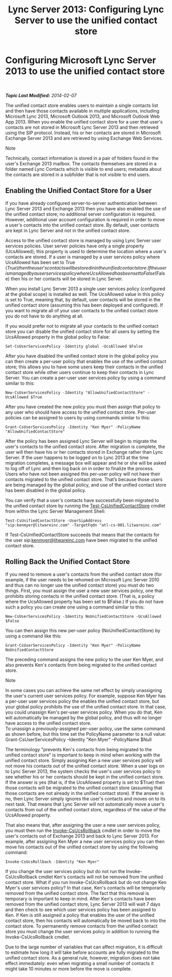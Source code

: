 ﻿---
title: 'Lync Server 2013: Configuring Lync Server to use the unified contact store'
TOCTitle: Configuring Lync Server 2013 to use the unified contact store
ms:assetid: 6aa17ae3-764e-4986-a900-85a3cdb8c1fc
ms:mtpsurl: https://technet.microsoft.com/en-us/library/JJ688083(v=OCS.15)
ms:contentKeyID: 49733680
ms.date: 07/23/2014
mtps_version: v=OCS.15
---

<div data-xmlns="http://www.w3.org/1999/xhtml">

<div class="topic" data-xmlns="http://www.w3.org/1999/xhtml" data-msxsl="urn:schemas-microsoft-com:xslt" data-cs="http://msdn.microsoft.com/en-us/">

<div data-asp="http://msdn2.microsoft.com/asp">

# Configuring Microsoft Lync Server 2013 to use the unified contact store

</div>

<div id="mainSection">

<div id="mainBody">

<span> </span>

_**Topic Last Modified:** 2014-02-07_

The unified contact store enables users to maintain a single contacts list and then have those contacts available in multiple applications, including Microsoft Lync 2013, Microsoft Outlook 2013, and Microsoft Outlook Web App 2013. When you enable the unified contact store for a user that user's contacts are not stored in Microsoft Lync Server 2013 and then retrieved using the SIP protocol. Instead, his or her contacts are stored in Microsoft Exchange Server 2013 and are retrieved by using Exchange Web Services.

<div>


> [!NOTE]
> Technically, contact information is stored in a pair of folders found in the user's Exchange 2013 mailbox. The contacts themselves are stored in a folder named Lync Contacts which is visible to end users; metadata about the contacts are stored in a subfolder that is not visible to end users.



</div>

<div>

## Enabling the Unified Contact Store for a User

If you have already configured server-to-server authentication between Lync Server 2013 and Exchange 2013 then you have also enabled the use of the unified contact store; no additional server configuration is required. However, additional user account configuration is required in order to move a user's contacts into the unified contact store. By default, user contacts are kept in Lync Server and not in the unified contact store.

Access to the unified contact store is managed by using Lync Server user services policies. User server policies have only a single property (UcsAllowed); this property is used to determine the location where a user's contacts are stored. If a user is managed by a user services policy where UcsAllowed has been set to True ($True) then the user's contacts will be stored in in the unified contact store. If the user is managed by a user services policy where UcsAllowed has been set to False ($False) then his or her contacts will be stored in Lync Server.

When you install Lync Server 2013 a single user services policy (configured at the global scope) is installed as well. The UcsAllowed value in this policy is set to True, meaning that, by default, user contacts will be stored in the unified contact store (assuming this has been deployed and configured). If you want to migrate all of your user contacts to the unified contact store you do not have to do anything at all.

If you would prefer not to migrate all your contacts to the unified contact store you can disable the unified contact store for all users by setting the UcsAllowed property in the global policy to False:

    Set-CsUserServicesPolicy -Identity global -UcsAllowed $False

After you have disabled the unified contact store in the global policy you can then create a per-user policy that enables the use of the unified contact store; this allows you to have some users keep their contacts in the unified contact store while other users continue to keep their contacts in Lync Server. You can create a per-user user services policy by using a command similar to this:

    New-CsUserServicesPolicy -Identity "AllowUnifiedContactStore" -UcsAllowed $True

After you have created the new policy you must then assign that policy to any user who should have access to the unified contact store. Per-user policies can be assigned to users by using commands similar to this:

    Grant-CsUserServicesPolicy -Identity "Ken Myer" -PolicyName "AllowUnifiedContactStore"

After the policy has been assigned Lync Server will begin to migrate the user's contacts to the unified contact store. After migration is complete, the user will then have his or her contacts stored in Exchange rather than Lync Server. If the user happens to be logged on to Lync 2013 at the time migration completes, a message box will appear and he or she will be asked to log off of Lync and then log back on in order to finalize the process. Users who have not been assigned this per-user policy will not have their contacts migrated to the unified contact store. That’s because those users are being managed by the global policy, and use of the unified contact store has been disabled in the global policy.

You can verify that a user's contacts have successfully been migrated to the unified contact store by running the [Test-CsUnifiedContactStore](https://docs.microsoft.com/en-us/powershell/module/skype/Test-CsUnifiedContactStore) cmdlet from within the Lync Server Management Shell:

    Test-CsUnifiedContactStore -UserSipAddress "sip:kenmyer@litwareinc.com" -TargetFqdn "atl-cs-001.litwareinc.com"

If Test-CsUnifiedContactStore succeeds that means that the contacts for the user sip:kenmyer@litwareinc.com have been migrated to the unified contact store.

</div>

<div>

## Rolling Back the Unified Contact Store

If you need to remove a user's contacts from the unified contact store (for example, if the user needs to be rehomed on Microsoft Lync Server 2010 and thus can no longer use the unified contact store) you must do two things. First, you must assign the user a new user services policy, one that prohibits storing contacts in the unified contact store. (That is, a policy where the UcsAllowed property has been set to $False.) If you do not have such a policy you can create one using a command similar to this:

    New-CsUserServicesPolicy -Identity NoUnifiedContactStore -UcsAllowed $False

You can then assign this new per-user policy (NoUnifiedContactStore) by using a command like this:

    Grant-CsUserServicesPolicy -Identity "Ken Myer" -PolicyName NoUnifiedContactStore

The preceding command assigns the new policy to the user Ken Myer, and also prevents Ken's contacts from being migrated to the unified contact store.

<div>


> [!NOTE]
> In some cases you can achieve the same net effect by simply unassigning the user's current user services policy. For example, suppose Ken Myer has a per-user user services policy the enables the unified contact store, but your global policy prohibits the use of the unified contact store. In that case, you could unassign Ken's per-user services policy. When you do that, Ken will automatically be managed by the global policy, and thus will no longer have access to the unified contact store.<BR>To unassign a previously-assigned per-user policy, use the same command as shown before, but this time set the PolicyName parameter to a null value:<BR>Grant-CsUserServicesPolicy –Identity "Ken Myer" –PolicyName $Null



</div>

The terminology "prevents Ken's contacts from being migrated to the unified contact store" is important to keep in mind when working with the unified contact store. Simply assigning Ken a new user services policy will not move his contacts out of the unified contact store. When a user logs on to Lync Server 2013, the system checks the user's user services policy to see whether his or her contacts should be kept in the unified contact store. If the answer is yes (that is, if the UcsAllowed property is set to $True) then those contacts will be migrated to the unified contact store (assuming that those contacts are not already in the unified contact store). If the answer is no, then Lync Server simply ignores the user's contacts and moves on to its next task. That means that Lync Server will not automatically move a user's contacts from out of the unified contact store, regardless of the value of the UcsAllowed property.

That also means that, after assigning the user a new user services policy, you must then run the [Invoke-CsUcsRollback](invoke-csucsrollback.md) cmdlet in order to move the user's contacts out of Exchange 2013 and back to Lync Server 2013. For example, after assigning Ken Myer a new user services policy you can then move his contacts out of the unified contact store by using the following command:

    Invoke-CsUcsRollback -Identity "Ken Myer"

If you change the user services policy but do not run the Invoke-CsUcsRollback cmdlet Ken's contacts will not be removed from the unified contact store. What if you run Invoke-CsUcsRollback but do not change Ken Myer's user services policy? In that case, Ken's contacts will be temporarily removed from the unified contact store. The fact that this removal is temporary is important to keep in mind. After Ken's contacts have been removed from the unified contact store, Lync Server 2013 will wait 7 days and then check to see which user services policy has been assigned to Ken. If Ken is still assigned a policy that enables the user of the unified contact store, then his contacts will automatically be moved back to into the contact store. To permanently remove contacts from the unified contact store you must change the user services policy in addition to running the Invoke-CsUcsRollback cmdlet.

Due to the large number of variables that can affect migration, it is difficult to estimate how long it will take before accounts are fully migrated to the unified contact store. As a general rule, however, migration does not take effect immediately: even when migrating a small number of contacts it might take 10 minutes or more before the move is complete.

</div>

</div>

<span> </span>

</div>

</div>

</div>

